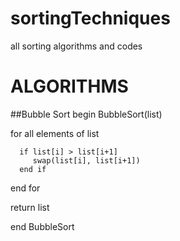 # sortingTechniques
 all sorting algorithms and codes

# ALGORITHMS
 ##Bubble Sort
  begin BubbleSort(list)

   for all elements of list
      
      if list[i] > list[i+1]
         swap(list[i], list[i+1])
      end if
   end for
   
   return list
   
end BubbleSort

